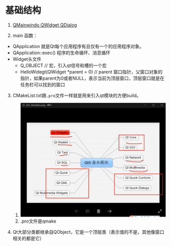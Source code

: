 # 基础结构


1. [QMainwindo QWidget QDialog](QMainwindo_QWidget_QDialog.md)

2. main 函数：
* QApplication 就是Qt每个应用程序有且仅有一个的应用程序对象。
* QApplication::exec() 程序的生命循环、消息循环
* Widget头文件
  * Q_OBJECT  // 宏，引入qt信号和槽的一个宏
  * HelloWidegt(QWidget *parent = 0) // parent 窗口指针，父窗口对象的指针，如果parent为0或者NULL，表示当前为顶层窗口，顶层窗口就是在任务栏可以找到的窗口

3. CMakeList.txt跟`.pro`文件一样就是用来引入qt模块的方便build。
   1. ![](_attachments/old/2023-02-15-09-35-59.png)
   2. .pro文件是qmake

4. Qt大部分类都继承自QObject，它是一个顶层类（表示值的不是，其他像窗口相关的都是它）